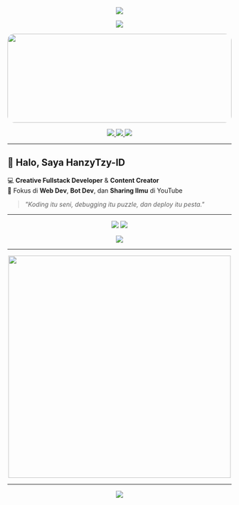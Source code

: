 <!-- Header Wave -->
<p align="center">
  <img src="https://capsule-render.vercel.app/api?type=waving&color=0:000000,100:1a1a1a&height=200&section=header&text=HanzyTzy-ID&fontSize=50&fontColor=00ffcc&animation=twinkling&fontAlignY=35"/>
</p>

<!-- Animasi Teks Ketik -->
<p align="center">
  <a href="https://git.io/typing-svg">
    <img src="https://readme-typing-svg.herokuapp.com?size=25&duration=4000&color=00FFCC&center=true&vCenter=true&width=600&lines=Welcome+to+my+Galaxy!;Fullstack+Developer+%7C+Bot+Developer;Always+Exploring+the+Universe+of+Code" />
  </a>
</p>

<!-- Background Galaxy GIF -->
<p align="center">
  <img src="https://i.gifer.com/3klW.gif" width="100%" height="200px" style="border-radius: 15px;"/>
</p>

<!-- Badges Sosial -->
<p align="center">
  <a href="https://youtube.com/@hanzytzy" target="_blank">
    <img src="https://img.shields.io/badge/YouTube-FF0000?style=for-the-badge&logo=youtube&logoColor=white"/>
  </a>
  <a href="https://t.me/username" target="_blank">
    <img src="https://img.shields.io/badge/Telegram-2CA5E0?style=for-the-badge&logo=telegram&logoColor=white"/>
  </a>
  <a href="https://github.com/HanzyTzy-ID" target="_blank">
    <img src="https://img.shields.io/badge/GitHub-000000?style=for-the-badge&logo=github&logoColor=white"/>
  </a>
</p>

---

## 👋 Halo, Saya HanzyTzy-ID
💻 **Creative Fullstack Developer** & **Content Creator**  
🚀 Fokus di **Web Dev**, **Bot Dev**, dan **Sharing Ilmu** di YouTube  

> _"Koding itu seni, debugging itu puzzle, dan deploy itu pesta."_

---

<!-- Statistik GitHub -->
<p align="center">
  <img src="https://github-readme-stats.vercel.app/api?username=HanzyTzy-ID&show_icons=true&theme=github_dark&hide_border=true" />
  <img src="https://github-readme-streak-stats.herokuapp.com/?user=HanzyTzy-ID&theme=github-dark&hide_border=true" />
</p>

<!-- Bahasa yang sering digunakan -->
<p align="center">
  <img src="https://github-readme-stats.vercel.app/api/top-langs/?username=HanzyTzy-ID&layout=compact&theme=github_dark&hide_border=true" />
</p>

---

<!-- Galaxy Animation -->
<p align="center">
  <img src="https://media.tenor.com/qJ5evVs-_uUAAAAC/coding.gif" width="500"/>
</p>

---

<!-- Footer Wave -->
<p align="center">
  <img src="https://capsule-render.vercel.app/api?type=waving&color=0:1a1a1a,100:000000&height=120&section=footer"/>
</p>
